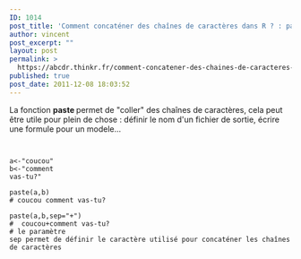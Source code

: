```yaml
---
ID: 1014
post_title: 'Comment concaténer des chaînes de caractères dans R ? : paste'
author: vincent
post_excerpt: ""
layout: post
permalink: >
  https://abcdr.thinkr.fr/comment-concatener-des-chaines-de-caracteres-dans-r-paste/
published: true
post_date: 2011-12-08 18:03:52
---
```

La fonction <strong>paste </strong>permet de "coller" des chaînes de caractères, cela peut être utile pour plein de chose : définir le nom d'un fichier de sortie, écrire une formule pour un modele... <pre><code><br /><br />a&lt;-"coucou"<br />b&lt;-"comment vas-tu?"<br /><br />paste(a,b)<br /># coucou comment vas-tu?<br /> paste(a,b,sep="+") <br />#  coucou+comment vas-tu? <br /># le paramètre sep permet de définir le caractère utilisé pour concaténer les chaînes de caractères<br /><br /><br /></code></pre> <br />